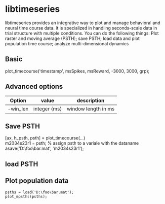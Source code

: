 # libtimeseries
libtimeseries provides an integrative way to plot and manage behavioral and neural time course data. It is specialized in handling seconds-scale data in trial structure with multiple conditions. You can do the following things: Plot raster and moving average (PSTH); save PSTH; load data and plot population time course; analyze multi-dimensional dynamics

## Basic
plot_timecourse('timestamp', msSpikes, msReward, -3000, 3000, grp);

## Advanced options

| Option   | value        | description         |
|----------|--------------|---------------------|
|-win_len  | integer (ms) | window length in ms |

## Save PSTH
[ax, h_psth, psth] = plot_timecourse(...) <br>
m2034s23r1 = psth; % assign psth to a variale with the dataname <br>
asave('D:\foo\bar.mat', 'm2034s23r1');

## load PSTH

## Plot population data
```
psths = load('D:\foo\bar.mat');
plot_mpsths(psths);
```

